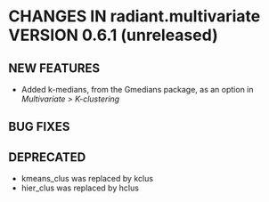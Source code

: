 # CHANGES IN radiant.multivariate VERSION 0.6.1 (unreleased)

## NEW FEATURES
- Added k-medians, from the Gmedians package, as an option in _Multivariate > K-clustering_

## BUG FIXES

## DEPRECATED
- kmeans_clus was replaced by kclus
- hier_clus was replaced by hclus
